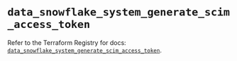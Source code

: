 # `data_snowflake_system_generate_scim_access_token`

Refer to the Terraform Registry for docs: [`data_snowflake_system_generate_scim_access_token`](https://registry.terraform.io/providers/snowflakedb/snowflake/2.1.1/docs/data-sources/system_generate_scim_access_token).
